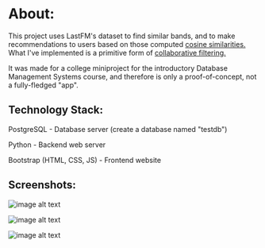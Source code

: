 # About:

This project uses LastFM's dataset to find similar bands, and to make recommendations to users based on those computed [cosine similarities.](https://en.wikipedia.org/wiki/Cosine_similarity) What I've implemented is a primitive form of [collaborative filtering.](https://en.wikipedia.org/wiki/Collaborative_filtering)

It was made for a college miniproject for the introductory Database Management Systems course, and therefore is only a proof-of-concept, not a fully-fledged "app".

## Technology Stack:

PostgreSQL - Database server (create a database named "testdb")

Python - Backend web server

Bootstrap (HTML, CSS, JS) - Frontend website

## Screenshots:

![image alt text](https://i.imgur.com/Kx8DPD3.png)

![image alt text](https://i.imgur.com/2HrOIEQ.png)

![image alt text](https://i.imgur.com/eFwhzh6.png)
